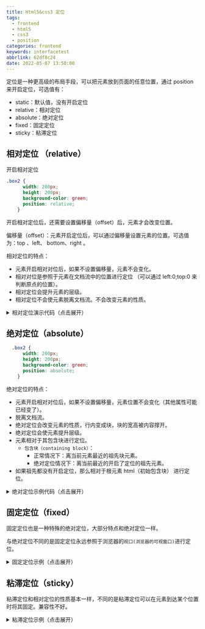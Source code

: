 ```yaml
---
title: Html5&css3 定位
tags:
  - frontend
  - html5
  - css3
  - position
categories: frontend
keywords: interfacetest
abbrlink: 62df8c24
date: 2022-05-07 13:50:00
---
```




定位是一种更高级的布局手段，可以把元素放到页面的任意位置，通过 position 来开启定位，可选值有：

- static：默认值，没有开启定位
- relative：相对定位
- absolute：绝对定位
- fixed：固定定位
- sticky：粘滞定位



## 相对定位 （relative）

开启相对定位

```css
.box2 {
      width: 200px;
      height: 200px;
      background-color: green;
      position: relative; 
    }
```

开启相对定位后，还需要设置偏移量（offset）后，元素才会改变位置。

偏移量（offset）：元素开启定位后，可以通过偏移量设置元素的位置。可选值为：top 、left、 bottom、right 。

相对定位的特点：

- 元素开启相对对位后，如果不设置偏移量，元素不会变化。
- 相对对位是参照于元素在文档流中的位置进行定位 （可以通过 left:0;top:0 来判断原点的位置）。
- 相对定位会提升元素的层级。
- 相对定位不会使元素脱离文档流。不会改变元素的性质。



<details>
<summary> 相对定位演示代码（点击展开）</summary>

```html
<!DOCTYPE html>
<html lang="en">

<head>
  <meta charset="UTF-8">
  <meta http-equiv="X-UA-Compatible" content="IE=edge">
  <meta name="viewport" content="width=device-width, initial-scale=1.0">
  <title>相对定位</title>
  <style>
    .box1 {
      width: 200px;
      height: 200px;
      background-color: aqua;
    }

    /* 相对定位 */
    .box2 {
      width: 200px;
      height: 200px;
      background-color: green;
      position: relative;
      left: 200px;
      top: -200px;
    }

    .box3 {
      width: 200px;
      height: 200px;
      background-color: yellow;
    }
  </style>
</head>

<body>
  <div class="box1"></div>
  <div class="box2"></div>
  <div class="box3"></div>
</body>

</html>
```

</details>



## 绝对定位（absolute）

```css
  .box2 {
      width: 200px;
      height: 200px;
      background-color: green;
      position: absolute;
    }
```



绝对定位的特点：

- 元素开启相对对位后，如果不设置偏移量，元素位置不会变化（其他属性可能已经变了）。
- 脱离文档流。
- 绝对定位会改变元素的性质，行内变成块，块的宽高被内容撑开。
- 绝对定位会使元素提升层级。
- 元素相对于其包含块进行定位。
  - `包含块（containing block）`：
    - 正常情况下：离当前元素最近的祖先块元素。
    - 绝对定位情况下：离当前最近的开启了定位的祖先元素。
- 如果祖先都没有开启定位，那么相对于根元素 html（初始包含块） 进行定位。



<details>
<summary> 绝对定位示例代码（点击展开）</summary>

```html
<!DOCTYPE html>
<html lang="en">

<head>
  <meta charset="UTF-8">
  <meta http-equiv="X-UA-Compatible" content="IE=edge">
  <meta name="viewport" content="width=device-width, initial-scale=1.0">
  <title>绝对定位</title>
  <style>
    .box1 {
      width: 100px;
      height: 200px;
      background-color: aqua;
    }

    .box2 {
      width: 200px;
      height: 200px;
      background-color: green;
      position: absolute;
      top: 0;
      left: 0;
    }

    .box3 {
      width: 300px;
      height: 200px;
      background-color: yellow;

    }

    .box4 {
      width: 400px;
      height: 300px;
      background-color: pink;

    }

    .box5 {
      width: 500px;
      height: 400px;
      background-color: blue;
    }
  </style>
</head>

<body>
  <div class="box1">1</div>
  <div class="box4">
    4
    <div class="box5">
      5
      <div class="box2">
        2
      </div>
    </div>
  </div>

  <div class="box3">3</div>
</body>

</html>
```

</details>





## 固定定位（fixed）

固定定位也是一种特殊的绝对定位，大部分特点和绝对定位一样。

与绝对定位不同的是固定定位永远参照于浏览器的`视口(浏览器的可视窗口)`进行定位。



<details>
<summary> 固定定位示例（点击展开）</summary>

```html
<!DOCTYPE html>
<html lang="en">

<head>
  <meta charset="UTF-8">
  <meta http-equiv="X-UA-Compatible" content="IE=edge">
  <meta name="viewport" content="width=device-width, initial-scale=1.0">
  <title>固定定位</title>
  <style>
    body {
      height: 1000px;
    }

    .box1 {
      width: 100px;
      height: 200px;
      background-color: aqua;
    }

    .box2 {
      width: 200px;
      height: 200px;
      background-color: green;
      position: fixed;
      top: 0;
      left: 0;
    }

    .box3 {
      width: 300px;
      height: 200px;
      background-color: yellow;

    }

    .box4 {
      width: 400px;
      height: 300px;
      background-color: pink;

    }

    .box5 {
      width: 500px;
      height: 400px;
      background-color: blue;
    }
  </style>
</head>

<body>
  <div class="box1">1</div>
  <div class="box4">
    4
    <div class="box5">
      5
      <div class="box2">
        2
      </div>
    </div>
  </div>

  <div class="box3">3</div>
</body>

</html>
```

</details>

## 粘滞定位（sticky）

粘滞定位和相对定位的性质基本一样，不同的是粘滞定位可以在元素到达某个位置时将其固定。兼容性不好。



<details>
<summary> 粘滞定位示例（点击展开）</summary>

```html
<!DOCTYPE html>
<html lang="en">

<head>
  <meta charset="UTF-8">
  <meta http-equiv="X-UA-Compatible" content="IE=edge">
  <meta name="viewport" content="width=device-width, initial-scale=1.0">
  <title>粘滞定位</title>
  <style>
    body {
      height: 2000px;
    }

    .box1 {
      width: 100px;
      height: 200px;
      background-color: aqua;
      position: sticky;
      top: 0;
    }
  </style>
</head>

<body>
  <div class="box1">1</div>
</body>

</html>
```



</details>